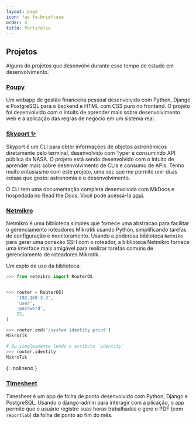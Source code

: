 ```yaml
---
layout: page
icon: fas fa-briefcase
order: 4
title: Portifólio
---
```


## Projetos

Alguns do projetos que desenvolvi durante esse tempo de estudo em desenvolvimento.

### [Poupy](https://github.com/henriquesebastiao/poupy)

Um webapp de gestão financeira pessoal desenvolvido com Python, Django e PostgreSQL para o backend e HTML com CSS puro no frontend. O projeto foi desenvolvido com o intuito de aprender mais sobre desenvolvimento web e a aplicação das regras de negócio em um sistema real.

### [Skyport ✨](https://github.com/henriquesebastiao/skyport)

Skyport é um CLI para obter informações de objetos astronômicos diretamente pelo terminal, desenvolvido com Typer e consumindo API pública da NASA. O projeto está sendo desenvolvido com o intuito de aprender mais sobre desenvolvimento de CLIs e consumo de APIs. Tenho muito entusiasmo com este projeto, uma vez que me permite unir duas coisas que gosto: astronomia e o desenvolvimento.

O CLI tem uma documentação completa desenvolvida com MkDocs e hospedada no Read the Docs. Você pode acessá-la [aqui](https://henriquesebastiao.github.io/skyport/).

### [Netmikro](https://github.com/henriquesebastiao/netmikro)

Netmikro é uma biblioteca simples que fornece uma abstracao para facilitar o gerenciamento roteadores Mikrotik usando Python, simplificando tarefas de configuração e monitoramento. Usando a poderosa biblioteca `Netmiko` para gerar uma conexão SSH com o roteador, a biblioteca Netmikro fornece uma interface mais amigável para realizar tarefas comuns de gerenciamento de roteadores Mikrotik.

Um explo de uso da biblioteca:

```python
>>> from netmikro import RouterOS


>>> router = RouterOS(
    '192.168.3.3',
    'user',
    'password',
    22,
)

>>> router.cmd('/system identity print')
MikroTik

# Ou simplesmente lendo o atributo `identity`
>>> router.identity
MikroTik
```
{: .nolineno }

### [Timesheet](https://github.com/henriquesebastiao/timesheet)

Timesheet é um app de folha de ponto desenvolvido com Python, Django e PostgreSQL. Usando o django-admin para interagir com a plicação, o app permite que o usuário registre suas horas trabalhadas e gere o PDF (com `reportlab`) da folha de ponto ao fim do mês.

